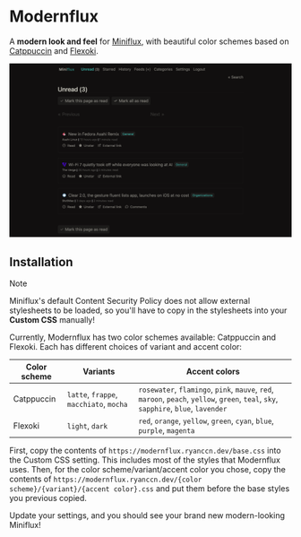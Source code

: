 # Modernflux

A **modern look and feel** for [Miniflux](https://miniflux.app/), with beautiful color schemes based on [Catppuccin](https://catppuccin.ryanccn.dev/) and [Flexoki](https://stephango.com/flexoki).

![Demo](/.github/demo.png)

## Installation

> [!NOTE]
> Miniflux's default Content Security Policy does not allow external stylesheets to be loaded, so you'll have to copy in the stylesheets into your **Custom CSS** manually!

Currently, Modernflux has two color schemes available: Catppuccin and Flexoki. Each has different choices of variant and accent color:

| Color scheme | Variants                                | Accent colors                                                                                                                        |
| ------------ | --------------------------------------- | ------------------------------------------------------------------------------------------------------------------------------------ |
| Catppuccin   | `latte`, `frappe`, `macchiato`, `mocha` | `rosewater`, `flamingo`, `pink`, `mauve`, `red`, `maroon`, `peach`, `yellow`, `green`, `teal`, `sky`, `sapphire`, `blue`, `lavender` |
| Flexoki      | `light`, `dark`                         | `red`, `orange`, `yellow`, `green`, `cyan`, `blue`, `purple`, `magenta`                                                              |

First, copy the contents of `https://modernflux.ryanccn.dev/base.css` into the Custom CSS setting. This includes most of the styles that Modernflux uses. Then, for the color scheme/variant/accent color you chose, copy the contents of `https://modernflux.ryanccn.dev/{color scheme}/{variant}/{accent color}.css` and put them before the base styles you previous copied.

Update your settings, and you should see your brand new modern-looking Miniflux!
